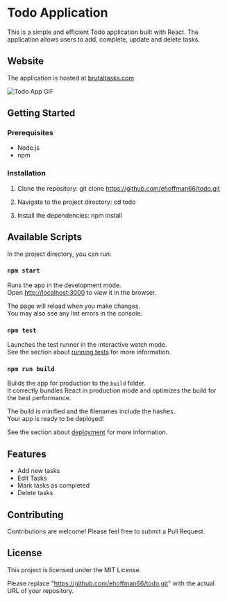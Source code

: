 # Todo Application

This is a simple and efficient Todo application built with React. The application allows users to add, complete, update and delete tasks.

## Website

The application is hosted at [brutaltasks.com](http://brutaltasks.com)

![Todo App GIF](https://github.com/ehoffman66/todo/blob/main/public/images/tasks.gif)

## Getting Started

### Prerequisites

- Node.js
- npm

### Installation

1. Clone the repository:
git clone https://github.com/ehoffman66/todo.git

2. Navigate to the project directory:
cd todo

3. Install the dependencies:
npm install


## Available Scripts

In the project directory, you can run:

### `npm start`

Runs the app in the development mode.\
Open [http://localhost:3000](http://localhost:3000) to view it in the browser.

The page will reload when you make changes.\
You may also see any lint errors in the console.

### `npm test`

Launches the test runner in the interactive watch mode.\
See the section about [running tests](https://facebook.github.io/create-react-app/docs/running-tests) for more information.

### `npm run build`

Builds the app for production to the `build` folder.\
It correctly bundles React in production mode and optimizes the build for the best performance.

The build is minified and the filenames include the hashes.\
Your app is ready to be deployed!

See the section about [deployment](https://facebook.github.io/create-react-app/docs/deployment) for more information.

## Features

- Add new tasks
- Edit Tasks
- Mark tasks as completed
- Delete tasks

## Contributing

Contributions are welcome! Please feel free to submit a Pull Request.

## License

This project is licensed under the MIT License.

Please replace "https://github.com/ehoffman66/todo.git" with the actual URL of your repository.